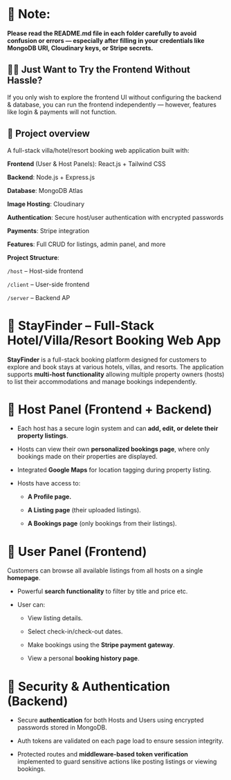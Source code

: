 # 📄 Note: 
__Please read the README.md file in each folder carefully to avoid confusion or errors — especially after filling in your credentials like MongoDB URI, Cloudinary keys, or Stripe secrets.__

## 🧑‍💻 Just Want to Try the Frontend Without Hassle? 

If you only wish to explore the frontend UI without configuring the backend & database, you can run the frontend independently — however, features like login & payments will not function.

 ## 🧠 Project overview
 
A full-stack villa/hotel/resort booking web application built with:

**Frontend** (User & Host Panels): React.js + Tailwind CSS

**Backend**: Node.js + Express.js

**Database**: MongoDB Atlas

**Image Hosting**: Cloudinary

**Authentication**: Secure host/user authentication with encrypted passwords

**Payments**: Stripe integration

**Features**: Full CRUD for listings, admin panel, and more

**Project Structure**:

`/host` – Host-side frontend

`/client` – User-side frontend

`/server` – Backend AP

# 📌 StayFinder – Full-Stack Hotel/Villa/Resort Booking Web App

**StayFinder** is a full-stack booking platform designed for customers to explore and book stays at various hotels, villas, and resorts. The application supports **multi-host functionality** allowing multiple property owners (hosts) to list their accommodations and manage bookings independently.

# 🔐 Host Panel (Frontend + Backend)

- Each host has a secure login system and can **add, edit, or delete their property listings**.

- Hosts can view their own **personalized bookings page**, where only bookings made on their properties are displayed.

- Integrated **Google Maps** for location tagging during property listing.

- Hosts have access to:

    - **A Profile page.**

    - **A Listing page** (their uploaded listings).

    - **A Bookings page** (only bookings from their listings).

# 🏡 User Panel (Frontend)

Customers can browse all available listings from all hosts on a single **homepage**.

- Powerful **search functionality** to filter by title and price etc.
 
- User can:
 
    - View listing details.
    
    - Select check-in/check-out dates.
    
    - Make bookings using the **Stripe payment gateway**.

    - View a personal **booking history page**.

# 🔐 Security & Authentication (Backend)

- Secure **authentication** for both Hosts and Users using encrypted passwords stored in MongoDB.

- Auth tokens are validated on each page load to ensure session integrity.

- Protected routes and **middleware-based token verification** implemented to guard sensitive actions like posting listings or viewing bookings.

